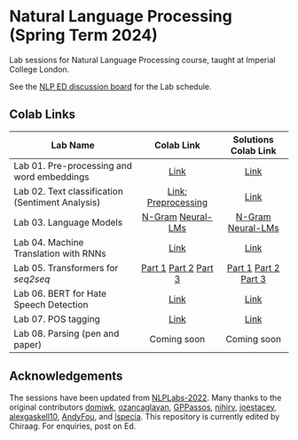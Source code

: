 # Natural Language Processing (Spring Term 2024)

Lab sessions for Natural Language Processing course, taught at Imperial College London.

See the [NLP ED discussion board](https://edstem.org/us/courses/46846/discussion/4118871) for the Lab schedule.

## Colab Links

| Lab Name                                         | Colab Link                                                                                                                                                                                                                                                                                                                                                                                                                                                     | Solutions Colab Link                                                                                                                                                                                                                                                                                                                                                                                                                                                                         |
|--------------------------------------------------|:--------------------------------------------------------------------------------------------------------------------------------------------------------------------------------------------------------------------------------------------------------------------------------------------------------------------------------------------------------------------------------------------------------------------------------------------------------------:|:--------------------------------------------------------------------------------------------------------------------------------------------------------------------------------------------------------------------------------------------------------------------------------------------------------------------------------------------------------------------------------------------------------------------------------------------------------------------------------------------:|
| Lab 01. Pre-processing and word embeddings       | [Link](https://colab.research.google.com/github/CRLala/NLPLabs-2024/blob/main/lab01-preprocessing-and-word-embeddings/lab01_PreprocessingAndEmbeddings.ipynb) | [Link](https://colab.research.google.com/github/CRLala/NLPLabs-2024/blob/main/lab01-preprocessing-and-word-embeddings/lab01_solutions.ipynb)
| Lab 02. Text classification (Sentiment Analysis) | [Link](https://colab.research.google.com/github/CRLala/NLPLabs-2024/blob/main/lab02-sentiment-classification/lab02_TextClassificationSentimentAnalysis.ipynb); [Preprocessing](https://colab.research.google.com/github/CRLala/NLPLabs-2024/blob/main/lab02-sentiment-classification/Preprocessing_with_torchtext.ipynb) | [Link](https://colab.research.google.com/github/CRLala/NLPLabs-2024/blob/main/lab02-sentiment-classification/lab02_solutions.ipynb)
| Lab 03. Language Models                          | [N-Gram](https://colab.research.google.com/github/ImperialNLP/NLPLabs-2023/blob/main/lab03-language-models/lab03_part_1_NgramLMs.ipynb) [Neural-LMs](https://colab.research.google.com/github/ImperialNLP/NLPLabs-2023/blob/main/lab03-language-models/lab03_part_2_NeuralLMs.ipynb) | [N-Gram](https://colab.research.google.com/github/ImperialNLP/NLPLabs-2023/blob/main/lab03-language-models/lab03_part_1_NgramLMs_Solutions.ipynb) [Neural-LMs](https://colab.research.google.com/github/ImperialNLP/NLPLabs-2023/blob/main/lab03-language-models/lab03_part_2_NeuralLMs_Solutions.ipynb)
| Lab 04. Machine Translation with RNNs            | [Link](https://colab.research.google.com/github/ImperialNLP/NLPLabs-2023/blob/main/lab04-MT-with-RNNs/lab04_mt.ipynb) | [Link](https://colab.research.google.com/github/ImperialNLP/NLPLabs-2023/blob/main/lab04-MT-with-RNNs/lab04_mt_solutions.ipynb)
| Lab 05. Transformers for *seq2seq*               | [Part 1](https://colab.research.google.com/github/ImperialNLP/NLPLabs-2023/blob/main/lab05-seq2seq-Transformers/part1-translation/lab05_part1_translation.ipynb) [Part 2](https://colab.research.google.com/github/ImperialNLP/NLPLabs-2023/blob/main/lab05-seq2seq-Transformers/part2-summarization/lab05_part2_summarization.ipynb) [Part 3](https://colab.research.google.com/github/ImperialNLP/NLPLabs-2023/blob/main/lab05-seq2seq-Transformers/part3-decoding-with-gpt2/lab05_part3_gpt_gen.ipynb) | [Part 1](https://colab.research.google.com/github/ImperialNLP/NLPLabs-2023/blob/main/lab05-seq2seq-Transformers/part1-translation/lab05_part1_translation_solutions.ipynb) [Part 2](https://colab.research.google.com/github/ImperialNLP/NLPLabs-2023/blob/main/lab05-seq2seq-Transformers/part2-summarization/lab05_part2_summarization_solutions.ipynb) [Part 3](https://colab.research.google.com/github/ImperialNLP/NLPLabs-2023/blob/main/lab05-seq2seq-Transformers/part3-decoding-with-gpt2/lab05_part3_gpt_gen_solutions.ipynb)
| Lab 06. BERT for Hate Speech Detection           | [Link](https://colab.research.google.com/github/ImperialNLP/NLPLabs-2023/blob/main/lab06-BERT-for-hate-speech-detection/lab06_BERT.ipynb) | [Link](https://colab.research.google.com/github/ImperialNLP/NLPLabs-2023/blob/main/lab06-BERT-for-hate-speech-detection/lab06_BERT_solutions.ipynb)
| Lab 07. POS tagging                              | [Link](https://colab.research.google.com/github/ImperialNLP/NLPLabs-2023/blob/main/lab07-POStagging/lab07_POStagging.ipynb) | [Link](https://colab.research.google.com/github/ImperialNLP/NLPLabs-2023/blob/main/lab07-POStagging/lab07_POStagging_solutions.ipynb)
| Lab 08. Parsing (pen and paper)                  | Coming soon | Coming soon 

## Acknowledgements

The sessions have been updated from [NLPLabs-2022](https://github.com/ImperialNLP/NLPLabs-2022). Many thanks to the original contributors [domiwk](https://github.com/domiwk), [ozancaglayan](https://github.com/ozancaglayan), [GPPassos](https://github.com/GPPassos), [nihirv](https://github.com/nihirv), [joestacey](https://github.com/joestacey), [alexgaskell10](https://github.com/alexgaskell10), [AndyFou](https://github.com/AndyFou), and [lspecia](https://github.com/lspecia). This repository is currently edited by Chiraag. For enquiries, post on Ed.
